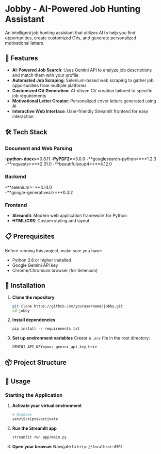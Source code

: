 # Jobby - AI-Powered Job Hunting Assistant

An intelligent job hunting assistant that utilizes AI to help you find opportunities, create customized CVs, and generate personalized motivational letters.

## 🚀 Features

- **AI-Powered Job Search**: Uses Gemini API to analyze job descriptions and match them with your profile
- **Automated Job Scraping**: Selenium-based web scraping to gather job opportunities from multiple platforms
- **Customized CV Generation**: AI-driven CV creation tailored to specific job requirements
- **Motivational Letter Creator**: Personalized cover letters generated using AI 
- **Interactive Web Interface**: User-friendly Streamlit frontend for easy interaction

## 🛠️ Tech Stack

### Document and Web Parsing
-**python-docx>**=0.8.11
-**PyPDF2>**=3.0.0
-**googlesearch-python>=**1.2.3
-**requests>=**2.31.0
-**beautifulsoup4>=**4.12.0

### Backend
-**selenium>=**4.14.0         
-**google-generativeai>=**0.3.2  


### Frontend
- **Streamlit**: Modern web application framework for Python
- **HTML/CSS**: Custom styling and layout

## 📋 Prerequisites

Before running this project, make sure you have:

- Python 3.8 or higher installed
- Google Gemini API key
- Chrome/Chromium browser (for Selenium)

## 🚀 Installation

1. **Clone the repository**
   ```bash
   git clone https://github.com/yourusername/jobby.git
   cd jobby
   ```

2. **Install dependencies**
   ```bash
   pip install -r requirements.txt
   ```

3. **Set up environment variables**
   Create a `.env` file in the root directory:
   ```env
   GEMINI_API_KEY=your_gemini_api_key_here
   ```

## 📦 Project Structure

## 🎯 Usage

### Starting the Application

1. **Activate your virtual environment**
   ```bash
   # Windows
   venv\Scripts\activate
   ```

2. **Run the Streamlit app**
   ```bash
   streamlit run app/main.py
   ```

3. **Open your browser**
   Navigate to `http://localhost:8501`

